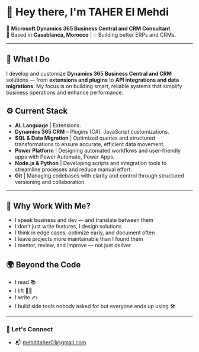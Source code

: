 # 👋 Hey there, I'm TAHER El Mehdi 

🚀 **Microsoft Dynamics 365 Business Central and CRM Consultant**  
📍 Based in **Casablanca, Morocco** | 💡 Building better ERPs and CRMs.  

---

## 🧠 What I Do
I develop and customize **Dynamics 365 Business Central and CRM** solutions — from **extensions and plugins** to **API integrations and data migrations**. My focus is on building smart, reliable systems that simplify business operations and enhance performance.

## ⚙️ Current Stack

- **AL Language** | Extensions.  
- **Dynamics 365 CRM** – Plugins (C#), JavaScript customizations.
- **SQL & Data Migration** | Optimized queries and structured transformations to ensure accurate, efficient data movement.  
- **Power Platform** | Designing automated workflows and user-friendly apps with Power Automate, Power Apps.  
- **Node.js & Python** | Developing scripts and integration tools to streamline processes and reduce manual effort.  
- **Git** | Managing codebases with clarity and control through structured versioning and collaboration.    
---


## 🎯 Why Work With Me?

- I speak business and dev — and translate between them
- I don't just write features, I design solutions
- I think in edge cases, optimize early, and document often
- I leave projects more maintainable than I found them
- I mentor, review, and improve — not just deliver
  
## 🌍 Beyond the Code

- I read 📚  
- I lift 🏋️‍♂️  
- I write ✍️  
- I build side tools nobody asked for but everyone ends up using 🛠️

---

### 🤝 Let's Connect

- 📬 mehditaher01@gmail.com

